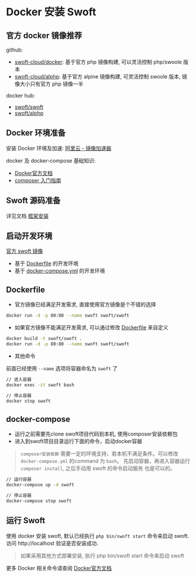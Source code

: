 # Docker 安装 Swoft

## 官方 docker 镜像推荐

github:

- [swoft-cloud/docker](https://github.com/swoft-cloud/swoft-docker): 基于官方 php 镜像构建, 可以灵活控制 php/swoole 版本
- [swoft-cloud/alphp](https://github.com/swoft-cloud/alphp): 基于官方 alpine 镜像构建, 可灵活控制 swoole 版本, 镜像大小只有官方 php 镜像一半

docker hub:

- [swoft/swoft](https://hub.docker.com/r/swoft/swoft/)
- [swoft/alphp](https://hub.docker.com/r/swoft/alphp/)

## Docker 环境准备

安装 Docker 环境及加速: [阿里云 - 镜像加速器](https://cr.console.aliyun.com/#/accelerator)

docker 及 docker-compose 基础知识:

- [Docker官方文档](https://docs.docker.com/)
- [composer 入门指南](http://docs.phpcomposer.com/00-intro.html)

## Swoft 源码准备

详见文档 [框架安装](install.md)

## 启动开发环境

[官方 swoft 镜像](https://hub.docker.com/r/swoft/swoft/)

- 基于 [Dockerfile](https://github.com/swoft-cloud/swoft/blob/master/Dockerfile) 的开发环境
- 基于 [docker-compose.yml](https://github.com/swoft-cloud/swoft/blob/master/docker-compose.yml) 的开发环境

## Dockerfile

- 官方镜像已经满足开发需求, 直接使用官方镜像是个不错的选择

```bash
docker run -d -p 80:80 --name swoft swoft/swoft
```

- 如果官方镜像不能满足开发需求, 可以通过修改 [Dockerfile](https://github.com/swoft-cloud/swoft/blob/master/Dockerfile) 来自定义

``` bash
docker build -t swoft/swoft .
docker run -d -p 80:80 --name swoft swoft/swoft
```

- 其他命令

前面已经使用 `--name` 选项将容器命名为 `swoft` 了

``` bash
// 进入容器
docker exec -it swoft bash

// 停止容器
docker stop swoft
```

## docker-compose

- 运行之前需要先clone swoft项目代码到本机, 使用composer安装依赖包
- 进入到swoft项目目录运行下面的命令，启动docker容器

> `composer安装依赖` 需要一定的环境支持，若本机不满足条件。可以修改 `docker-compose.yml` 的command 为 `bash`。 先启动容器，再进入容器运行`composer install`, 之后手动用 swoft 的命令启动服务 也是可以的。

```bash
// 运行容器
docker-compose up -d swoft

// 停止容器
docker-compose stop swoft
```

## 运行 Swoft

使用 docker 安装 swoft, 默认已经执行 `php bin/swoft start` 命令来启动 swoft. 访问 http://localhost 验证是否安装成功.

 > 如果采用其他方式部署安装, 执行 php bin/swoft start 命令来启动 swoft

更多 Docker 相关命令请查阅 [Docker官方文档](https://docs.docker.com/)
